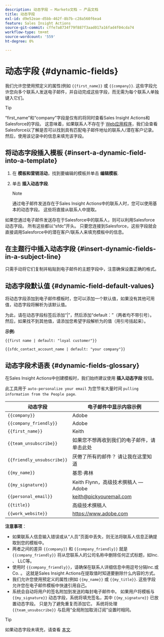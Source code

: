```yaml
---
description: 动态字段 — Marketo文档 — 产品文档
title: 动态字段
exl-id: d9e52eae-d5bb-462f-8b7b-c28a560f6ea4
feature: Sales Insight Actions
source-git-commit: cffe7a8734f79f887f3aad017a16fad4f04cda74
workflow-type: tm+mt
source-wordcount: '559'
ht-degree: 0%

---
```


# 动态字段 {#dynamic-fields}

我们允许您使用预定义的属性(例如 `{{first_name}}` 或 `{{company}}`. 这些字段允许您向多个联系人发送电子邮件，并自动完成这些字段，而无需为每个联系人单独键入它们。

>[!TIP]
>
>“first_name”和“company”字段是仅有的将同时查看Sales Insight Actions和Salesforce的字段。 这意味着，如果联系人不存在于 [Web应用程序](https://toutapp.com/login)，我们会查看Salesforce以了解是否可以找到具有匹配电子邮件地址的联系人/潜在客户记录。 然后，使用该记录中的信息来填充该字段。

## 将动态字段插入模板 {#insert-a-dynamic-field-into-a-template}

1. 在 **模板和营销活动**，找到要编辑的模板并单击 **编辑模板**.

1. 单击 **插入动态字段**.

   >[!NOTE]
   >
   >通过电子邮件发送存在于Sales Insight Actions中的联系人时，您可以使用基本的动态字段。 这些将直接从联系人中提取。

如果您通过电子邮件发送存在于Salesforce中的联系人，则可以利用Salesforce动态字段。 所有这些都以“sfdc”开头。 只要您连接到Salesforce，这些字段就会直接调用Salesforce中的潜在客户/联系人来填充模板中的信息。

## 在主题行中插入动态字段 {#insert-dynamic-fields-in-a-subject-line}

只需手动将它们复制并粘贴到电子邮件的主题字段中，注意确保设置正确的格式。

## 动态字段默认值 {#dynamic-field-default-values}

将动态字段添加到电子邮件模板时，您可以添加一个默认值，如果没有其他可用值，动态字段将解析为该默认值。

为此，请在动态字段标签后添加“|”，然后添加“default：”（两者均不带引号）。 然后，如果找不到其他值，请添加您希望字段解析为的值（用引号括起来）。

**示例:**

`{{first name | default: "loyal customer"}}`

`{{sfdc_contact_account_name | default: "your company"}}`

## 动态字段术语表 {#dynamic-fields-glossary}

在Sales Insight Actions中创建模板时，我们始终建议使用 **插入动态字段** 按钮。

此工具用于 `auto-personalize your email` 为您节省大量时间 `pulling information from the People page`.

| 动态字段 | 电子邮件中显示内容示例 |
|---|---|
| `{{company}}` | Adobe |
| `{{company_friendly}}` | Adobe |
| `{{first_name}}` | Keith |
| `{{team_unsubscribe}}` | 如果您不想再收到我们的电子邮件，请单击此处 |
| `{{friendly_unsubscribe}}` | 厌倦了所有的邮件？ 请让我在这里知道 |
| `{{my_name}}` | 基思·弗林 |
| `{{my_signature}}` | Keith Flynn，高级技术撰稿人 — Adobe |
| `{{personal_email}}` | keith@pickyouremail.com |
| `{{title}}` | 高级技术撰稿人 |
| `{{work_website}}` | https://www.adobe.com |

**注意事项**：

* 如果联系人信息输入错误或从“人员”页面中丢失，则无法将联系人信息正确提取到您的模板中。
* 两者之间的差异 `{{company}}` 和 `{{company_friendly}}` 就是 `{{company_friendly}}` 将从您联系人的公司名称中删除任何正式标题，如Inc. 、 LLC等。
* 使用时 `{{company_friendly}}`，请确保在联系人详细信息中用逗号分隔Inc.或Co. 。 这就是Sales Insight Actions在提取值时知道要删除什么内容的方式。
* 我们允许您使用预定义的属性(例如 `{{my_name}}` 或 `{{my_title}}`. 这些字段允许您在电子邮件模板中快速引用自己。
* 系统会自动将用户的签名附加到发送的每封电子邮件中。 如果用户将模板与 `{{my_signature}}` 动态字段，系统将填充签名，其中 `{{my_signature}}` 已放置动态字段。 只是为了避免重复而添加它。 系统将处理 `{{team_unsubscribe}}` 与启用“全局附加取消订阅”设置时相同。

>[!TIP]
>
>如果动态字段未填充，请查看 [本文](/help/marketo/product-docs/marketo-sales-insight/actions/faq/why-arent-my-dynamic-fields-filling-out.md).
